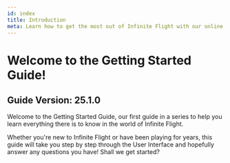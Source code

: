 ```yaml
---
id: index
title: Introduction
meta: Learn how to get the most out of Infinite Flight with our online documentation.
---
```


# Welcome to the Getting Started Guide!



## Guide Version: 25.1.0



Welcome to the Getting Started Guide, our first guide in a series to help you learn everything there is to know in the world of Infinite Flight. 



Whether you're new to Infinite Flight or have been playing for years, this guide will take you step by step through the User Interface and hopefully answer any questions you have! Shall we get started?

